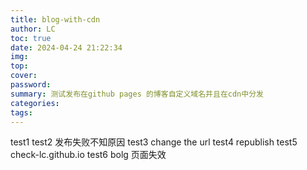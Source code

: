 ```yaml
---
title: blog-with-cdn
author: LC
toc: true
date: 2024-04-24 21:22:34
img:
top:
cover:
password:
summary: 测试发布在github pages 的博客自定义域名并且在cdn中分发
categories:
tags:
---
```


test1
test2 发布失败不知原因
test3 change the url
test4 republish
test5 check-lc.github.io
test6 bolg 页面失效